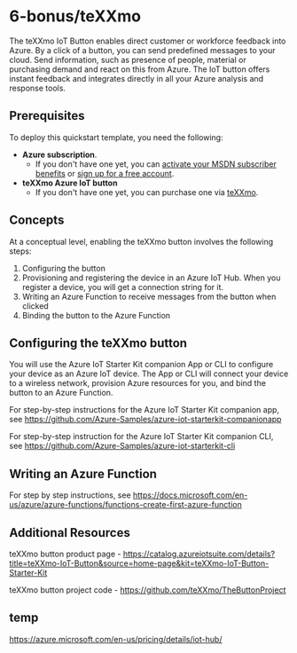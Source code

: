# 6-bonus/teXXmo

The teXXmo IoT Button enables direct customer or workforce feedback into Azure. By a click of a button, you can send predefined messages to your cloud. Send information, such as presence of people, material or purchasing demand and react on this from Azure. The IoT button offers instant feedback and integrates directly in all your Azure analysis and response tools.

## Prerequisites

To deploy this quickstart template, you need the following:
* **Azure subscription**. 
  * If you don't have one yet, you can <a href="https://azure.microsoft.com/pricing/member-offers/msdn-benefits-details/">activate your MSDN subscriber benefits</a> or <a href="https://azure.microsoft.com/free">sign up for a free account</a>.
* **teXXmo Azure IoT button**
  * If you don't have one yet, you can purchase one via <a href="https://www.texxmo-shop.de/epages/82740787.sf/en_US/?ObjectPath=/Shops/82740787/Products/TX-IOT-20W-GR">teXXmo</a>.

## Concepts

At a conceptual level, enabling the teXXmo button involves the following steps:

1. Configuring the button
2. Provisioning and registering the device in an Azure IoT Hub. When you register a device, you will get a connection string for it.
3. Writing an Azure Function to receive messages from the button when clicked
4. Binding the button to the Azure Function

## Configuring the teXXmo button

You will use the Azure IoT Starter Kit companion App or CLI to configure your device as an Azure IoT device. The App or CLI will connect your device to a wireless network, provision Azure resources for you, and bind the button to an Azure Function.

For step-by-step instructions for the Azure IoT Starter Kit companion app, see https://github.com/Azure-Samples/azure-iot-starterkit-companionapp

For step-by-step instruction for the Azure IoT Starter Kit companion CLI, see https://github.com/Azure-Samples/azure-iot-starterkit-cli

## Writing an Azure Function

For step by step instructions, see https://docs.microsoft.com/en-us/azure/azure-functions/functions-create-first-azure-function

## Additional Resources

teXXmo button product page - https://catalog.azureiotsuite.com/details?title=teXXmo-IoT-Button&source=home-page&kit=teXXmo-IoT-Button-Starter-Kit

teXXmo button project code - https://github.com/teXXmo/TheButtonProject

## temp

https://azure.microsoft.com/en-us/pricing/details/iot-hub/

